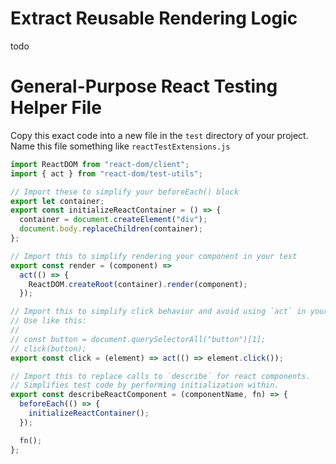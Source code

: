 # Extract Reusable Rendering Logic

todo

# General-Purpose React Testing Helper File

Copy this exact code into a new file in the `test` directory of your project. Name this file something like `reactTestExtensions.js`

```js
import ReactDOM from "react-dom/client";
import { act } from "react-dom/test-utils";

// Import these to simplify your beforeEach() block
export let container;
export const initializeReactContainer = () => {
  container = document.createElement("div");
  document.body.replaceChildren(container);
};

// Import this to simplify rendering your component in your test
export const render = (component) =>
  act(() => {
    ReactDOM.createRoot(container).render(component);
  });

// Import this to simplify click behavior and avoid using `act` in your test code
// Use like this:
//
// const button = document.querySelectorAll("button")[1];
// click(button);
export const click = (element) => act(() => element.click());

// Import this to replace calls to `describe` for react components.
// Simplifies test code by performing initialization within.
export const describeReactComponent = (componentName, fn) => {
  beforeEach(() => {
    initializeReactContainer();
  });

  fn();
};
```
